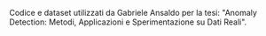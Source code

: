 Codice e dataset utilizzati da Gabriele Ansaldo per la tesi: "Anomaly Detection: Metodi, Applicazioni e Sperimentazione su Dati Reali".
